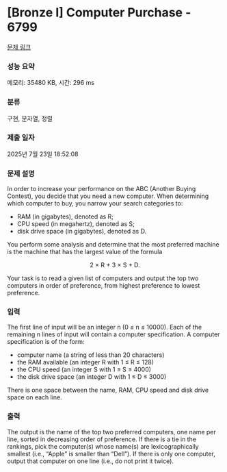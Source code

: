 # [Bronze I] Computer Purchase - 6799 

[문제 링크](https://www.acmicpc.net/problem/6799) 

### 성능 요약

메모리: 35480 KB, 시간: 296 ms

### 분류

구현, 문자열, 정렬

### 제출 일자

2025년 7월 23일 18:52:08

### 문제 설명

<p>In order to increase your performance on the ABC (Another Buying Contest), you decide that you need a new computer. When determining which computer to buy, you narrow your search categories to:</p>

<ul>
	<li>RAM (in gigabytes), denoted as R;</li>
	<li>CPU speed (in megahertz), denoted as S;</li>
	<li>disk drive space (in gigabytes), denoted as D.</li>
</ul>

<p>You perform some analysis and determine that the most preferred machine is the machine that has the largest value of the formula</p>

<p style="text-align: center;">2 × R + 3 × S + D.</p>

<p>Your task is to read a given list of computers and output the top two computers in order of preference, from highest preference to lowest preference.</p>

### 입력 

 <p>The first line of input will be an integer n (0 ≤ n ≤ 10000). Each of the remaining n lines of input will contain a computer specification. A computer specification is of the form:</p>

<ul>
	<li>computer name (a string of less than 20 characters)</li>
	<li>the RAM available (an integer R with 1 ≤ R ≤ 128)</li>
	<li>the CPU speed (an integer S with 1 ≤ S ≤ 4000)</li>
	<li>the disk drive space (an integer D with 1 ≤ D ≤ 3000)</li>
</ul>

<p>There is one space between the name, RAM, CPU speed and disk drive space on each line.</p>

### 출력 

 <p>The output is the name of the top two preferred computers, one name per line, sorted in decreasing order of preference. If there is a tie in the rankings, pick the computer(s) whose name(s) are lexicographically smallest (i.e., “Apple” is smaller than “Dell”). If there is only one computer, output that computer on one line (i.e., do not print it twice).</p>

